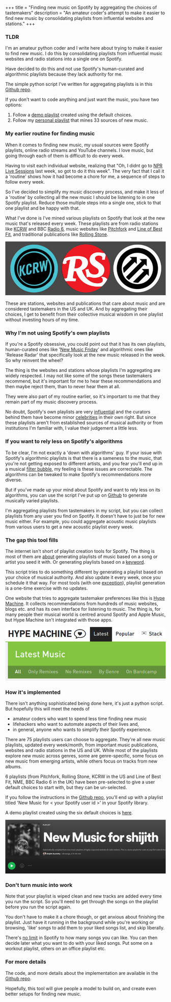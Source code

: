 +++
title = "Finding new music on Spotify by aggregating the choices of tastemakers"
description = "An amateur coder's attempt to make it easier to find new music by consolidating playlists from influential websites and stations."
+++

### TLDR
I'm an amateur python coder and I write here about trying to make it easier to find new music. I do this by consolidating playlists from influential music websites and radio stations into a single one on Spotify. 

Have decided to do this and not use Spotify's human-curated and algorithmic playlists because they lack authority for me.

The simple python script I've written for aggregating playlists is in this [Github repo](https://github.com/shijithpk/music-discovery).

If you don't want to code anything and just want the music, you have two options:
1. Follow a [demo playlist](https://open.spotify.com/playlist/0kqXhlpDiRbab64ip8g8Ap) created using the default choices.
2. Follow my [personal playlist](https://open.spotify.com/playlist/3XidTKBIpsGymPCjlN7kZH) that mines 33 sources of new music.  

### My earlier routine for finding music
When it comes to finding new music, my usual sources were Spotify playlists, online radio streams and YouTube channels. I love music, but going through each of them is difficult to do every week. 

Having to visit each individual website, realizing that "Oh, I didnt go to [NPR Live Sessions](https://livesessions.npr.org/) last week, so got to do it this week". The very fact that I call it a 'routine' shows how it had become a chore for me, a sequence of steps to follow every week. 

So I've decided to simplify my music discovery process, and make it less of a 'routine' by collecting all the new music I should be listening to in one Spotify playlist. Reduce those multiple steps into a single one, stick to that one playlist and be happy with that.

What I've done is I've mined various playlists on Spotify that look at the new music that's released every week. These playlists are from radio stations like [KCRW](https://www.kcrw.com/) and BBC [Radio 6](bbc.co.uk/6music), music websites like [Pitchfork](https://pitchfork.com/) and [Line of Best Fit](https://www.thelineofbestfit.com/), and traditional publications like [Rolling Stone](https://www.rollingstone.com/).

![Logos of music tastemakers](logos_2.jpg)

These are stations, websites and publications that care about music and are considered tastemakers in the US and UK. And by aggregating their choices, I get to benefit from their collective musical wisdom in one playlist without investing hours of my time.

### Why I'm not using Spotify's own playlists
If you're a Spotify obsessive, you could point out that it has its own playlists, human-curated ones like '[New Music Friday](https://open.spotify.com/playlist/37i9dQZF1DX4JAvHpjipBk)' and algorithmic ones like 'Release Radar' that specifically look at the new music released in the week. So why reinvent the wheel?

The thing is the websites and stations whose playlists I'm aggregating are widely respected. I may not like some of the songs these tastemakers recommend, but it's important for me to hear these recommendations and then maybe reject them, than to never hear them at all.

They were also part of my routine earlier, so it's important to me that they remain part of my music discovery process.

No doubt, Spotify's own playlists are very [influential](https://www.theguardian.com/music/2019/apr/28/streaming-music-algorithms-spotify) and the curators behind them have become minor [celebrities](https://edmreviewer.com/2020/04/20/austin-kramer-the-god-of-edm/) in their own right. But since these playlists aren't from established sources of musical authority or from institutions I'm familiar with, I value their judgement a little less.

### If you want to rely less on Spotify's algorithms
To be clear, I'm not exactly a 'down with algorithms' guy.  If your issue with Spotify's algorithmic playlists is that there is a sameness to the music, that you're not getting exposed to different artists, and you fear you'll end up in a musical [filter bubble](https://www.reddit.com/r/LetsTalkMusic/comments/g8m4m2/spotify_radio_from_song_or_album_is_it_just_me_or/), my feeling is these issues are correctable. The algorithms can be tweaked to make Spotify's recommendations more diverse. 

But if you've made up your mind about Spotify and want to rely less on its algorithms, you can use the script I've put up on [Github](https://github.com/shijithpk/music-discovery) to generate musically varied playlists.

I'm aggregating playlists from tastemakers in my script, but you can collect playlists from any user you find on Spotify. It doesn't have to just be for new music either. For example, you could aggregate acoustic music playlists from various users to get a new acoustic playlist every week.

### The gap this tool fills
The internet isn't short of playlist creation tools for Spotify. The thing is most of them are [about](https://dubolt.com/) generating playlists of music based on a song or artist you seed it with. Or generating playlists based on a [keyword](http://playlistminer.playlistmachinery.com/).

This script tries to do something different by generating a playlist based on your choice of musical authority. And also update it every week, once you schedule it that way. For most tools (with one [exception](https://mixtapemanager.ca/)), playlist generation is a one-time exercise with no updates.

One website that tries to aggregate tastemaker preferences like this is [Hype Machine](https://hypem.com). It collects recommendations from hundreds of music websites, blogs etc. and has its own interface for listening to music. The thing is, for many people their musical world is centred around Spotify and Apple Music, but Hype Machine isn't integrated with those apps.

[![Screenshot of Hype Machine](hypemachine.png)](https://hypem.com/latest)

### How it's implemented
There isn't anything sophisticated being done here, it's just a python script. But hopefully this will meet the needs of 
* amateur coders who want to spend less time finding new music
* lifehackers who want to automate aspects of their lives and, 
* in general, anyone who wants to simplify their Spotify experience.

There are 75 playlists users can choose to aggregate. They're all new music playlists, updated every week/month, from important music publications, websites and radio stations in the US and UK. While most of the playlists explore new music across genres, some are genre-specific, some focus on new music from emerging artists, while others focus on tracks from new albums. 

6 playlists (from Pitchfork, Rolling Stone, KCRW in the US and Line of Best Fit, NME, BBC Radio 6 in the UK) have been pre-selected to give a user default choices to start with, but they can be un-selected.

If you follow the instructions in the [Github repo](https://github.com/shijithpk/music-discovery), you'll end up with a playlist titled 'New Music for \< your Spotify user id \>' in your Spotify library.

A demo playlist created using the six default choices is [here](https://open.spotify.com/playlist/0kqXhlpDiRbab64ip8g8Ap).

[![Screenshot of spotify playlist](playlist_screenshot.png)](https://open.spotify.com/playlist/0kqXhlpDiRbab64ip8g8Ap)

### Don't turn music into work
Note that your playlist is wiped clean and new tracks are added every time you run the script. So you'll need to get through the songs on the playlist before you run the script again. 

You don't have to make it a chore though, or get anxious about finishing the playlist. Just have it running in the background while you're working or browsing, 'like' songs to add them to your liked songs list, and skip liberally. 

There's [no limit](https://www.theverge.com/2020/5/26/21270409/spotify-song-library-limit-removed-music-downloads-playlists-feature) in Spotify to how many songs you can like. You can then decide later what you want to do with your liked songs. Put some on a workout playlist, others on an office playlist etc.

### For more details
The code, and more details about the implementation are available in the [Github repo](https://github.com/shijithpk/music-discovery).

Hopefully, this tool will give people a model to build on, and create even better setups for finding new music.
